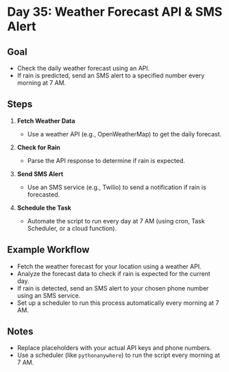 # Day 35: Weather Forecast API & SMS Alert

## Goal

- Check the daily weather forecast using an API.
- If rain is predicted, send an SMS alert to a specified number every morning at 7 AM.

## Steps

1. **Fetch Weather Data**
    - Use a weather API (e.g., OpenWeatherMap) to get the daily forecast.

2. **Check for Rain**
    - Parse the API response to determine if rain is expected.

3. **Send SMS Alert**
    - Use an SMS service (e.g., Twilio) to send a notification if rain is forecasted.

4. **Schedule the Task**
    - Automate the script to run every day at 7 AM (using cron, Task Scheduler, or a cloud function).

## Example Workflow

- Fetch the weather forecast for your location using a weather API.
- Analyze the forecast data to check if rain is expected for the current day.
- If rain is detected, send an SMS alert to your chosen phone number using an SMS service.
- Set up a scheduler to run this process automatically every morning at 7 AM.

## Notes

- Replace placeholders with your actual API keys and phone numbers.
- Use a scheduler (like `pythonanywhere`) to run the script every morning at 7 AM.
